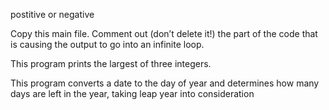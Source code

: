 postitive or negative

Copy this main file. Comment out (don’t delete it!) the part of the code that is causing the output to go into an infinite loop.

This program prints the largest of three integers.

This program converts a date to the day of year and determines how many days are left in the year, taking leap year into consideration

